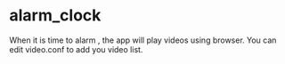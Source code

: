 # alarm_clock
When it is time to alarm , the app will play videos using browser.
You can edit video.conf to add you video list.
